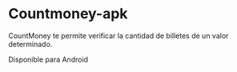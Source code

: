 # Countmoney-apk

CountMoney te permite verificar la 
cantidad de billetes de un valor determinado.

Disponible para Android

